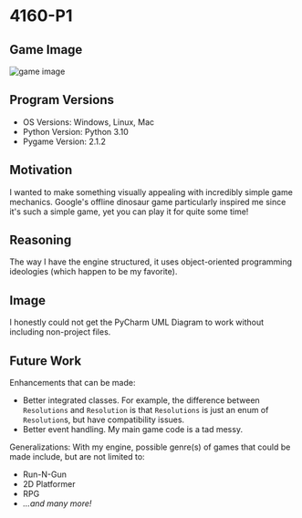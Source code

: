 # 4160-P1

## Game Image

![game image](https://i.imgur.com/MATf1Gk.png)

## Program Versions

- OS Versions: Windows, Linux, Mac
- Python Version: Python 3.10
- Pygame Version: 2.1.2

## Motivation

I wanted to make something visually appealing with incredibly simple game mechanics.
Google's offline dinosaur game particularly inspired me since it's such a simple game, yet you can play it for quite some time!

## Reasoning

The way I have the engine structured, it uses object-oriented programming ideologies (which happen to be my favorite).

## Image

I honestly could not get the PyCharm UML Diagram to work without including non-project files.

## Future Work

Enhancements that can be made:
- Better integrated classes. For example, the difference between `Resolutions` and `Resolution` is that `Resolutions` is just an enum of `Resolution`s, but have compatibility issues.
- Better event handling. My main game code is a tad messy.

Generalizations:
With my engine, possible genre(s) of games that could be made include, but are not limited to:
- Run-N-Gun
- 2D Platformer
- RPG
- _...and many more!_